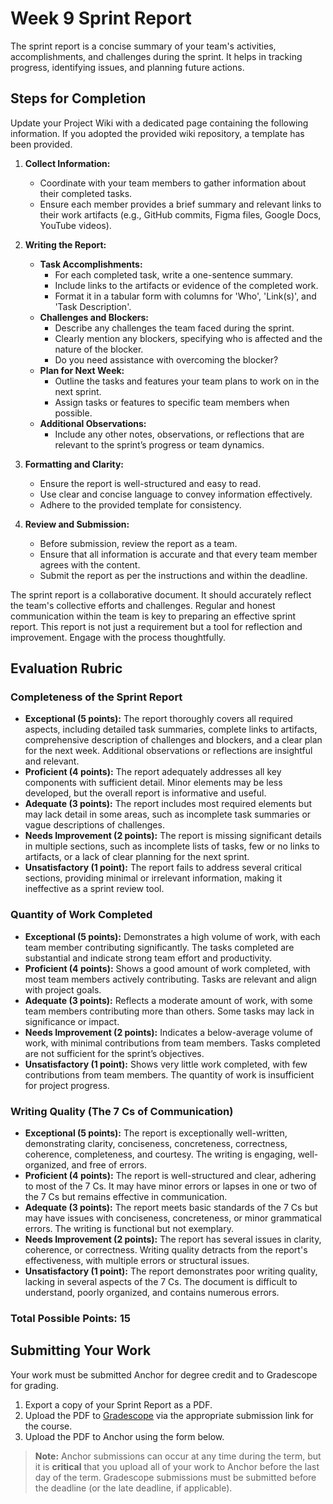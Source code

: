 # Week 9 Sprint Report

The sprint report is a concise summary of your team's activities, accomplishments, and challenges during the sprint. It helps in tracking progress, identifying issues, and planning future actions.

## Steps for Completion

Update your Project Wiki with a dedicated page containing the following information.  If you adopted the provided
wiki repository, a template has been provided.

1. **Collect Information:**
   - Coordinate with your team members to gather information about their completed tasks.
   - Ensure each member provides a brief summary and relevant links to their work artifacts (e.g., GitHub commits, Figma files, Google Docs, YouTube videos).

2. **Writing the Report:**
   - **Task Accomplishments:**
     - For each completed task, write a one-sentence summary.
     - Include links to the artifacts or evidence of the completed work.
     - Format it in a tabular form with columns for 'Who', 'Link(s)', and 'Task Description'.
   - **Challenges and Blockers:**
     - Describe any challenges the team faced during the sprint.
     - Clearly mention any blockers, specifying who is affected and the nature of the blocker.
     - Do you need assistance with overcoming the blocker?
   - **Plan for Next Week:**
     - Outline the tasks and features your team plans to work on in the next sprint.
     - Assign tasks or features to specific team members when possible.
   - **Additional Observations:**
     - Include any other notes, observations, or reflections that are relevant to the sprint’s progress or team dynamics.

3. **Formatting and Clarity:**
   - Ensure the report is well-structured and easy to read.
   - Use clear and concise language to convey information effectively.
   - Adhere to the provided template for consistency.

4. **Review and Submission:**
   - Before submission, review the report as a team.
   - Ensure that all information is accurate and that every team member agrees with the content.
   - Submit the report as per the instructions and within the deadline.

The sprint report is a collaborative document. It should accurately reflect the team's collective efforts and challenges. Regular and honest communication within the team is key to preparing an effective sprint report. This report is not just a requirement but a tool for reflection and improvement. Engage with the process thoughtfully.

## Evaluation Rubric

### Completeness of the Sprint Report

- **Exceptional (5 points):** The report thoroughly covers all required aspects, including detailed task summaries, complete links to artifacts, comprehensive description of challenges and blockers, and a clear plan for the next week. Additional observations or reflections are insightful and relevant.
- **Proficient (4 points):** The report adequately addresses all key components with sufficient detail. Minor elements may be less developed, but the overall report is informative and useful.
- **Adequate (3 points):** The report includes most required elements but may lack detail in some areas, such as incomplete task summaries or vague descriptions of challenges.
- **Needs Improvement (2 points):** The report is missing significant details in multiple sections, such as incomplete lists of tasks, few or no links to artifacts, or a lack of clear planning for the next sprint.
- **Unsatisfactory (1 point):** The report fails to address several critical sections, providing minimal or irrelevant information, making it ineffective as a sprint review tool.

### Quantity of Work Completed

- **Exceptional (5 points):** Demonstrates a high volume of work, with each team member contributing significantly. The tasks completed are substantial and indicate strong team effort and productivity.
- **Proficient (4 points):** Shows a good amount of work completed, with most team members actively contributing. Tasks are relevant and align with project goals.
- **Adequate (3 points):** Reflects a moderate amount of work, with some team members contributing more than others. Some tasks may lack in significance or impact.
- **Needs Improvement (2 points):** Indicates a below-average volume of work, with minimal contributions from team members. Tasks completed are not sufficient for the sprint’s objectives.
- **Unsatisfactory (1 point):** Shows very little work completed, with few contributions from team members. The quantity of work is insufficient for project progress.

### Writing Quality (The 7 Cs of Communication)

- **Exceptional (5 points):** The report is exceptionally well-written, demonstrating clarity, conciseness, concreteness, correctness, coherence, completeness, and courtesy. The writing is engaging, well-organized, and free of errors.
- **Proficient (4 points):** The report is well-structured and clear, adhering to most of the 7 Cs. It may have minor errors or lapses in one or two of the 7 Cs but remains effective in communication.
- **Adequate (3 points):** The report meets basic standards of the 7 Cs but may have issues with conciseness, concreteness, or minor grammatical errors. The writing is functional but not exemplary.
- **Needs Improvement (2 points):** The report has several issues in clarity, coherence, or correctness. Writing quality detracts from the report's effectiveness, with multiple errors or structural issues.
- **Unsatisfactory (1 point):** The report demonstrates poor writing quality, lacking in several aspects of the 7 Cs. The document is difficult to understand, poorly organized, and contains numerous errors.

### Total Possible Points: 15

## Submitting Your Work

Your work must be submitted Anchor for degree credit and to Gradescope for grading.

1. Export a copy of your Sprint Report as a PDF.
2. Upload the PDF to [Gradescope](https://www.gradescope.com) via the appropriate submission link for the course.
3. Upload the PDF to Anchor using the form below.

> **Note:** Anchor submissions can occur at any time during the term, but it is **critical** that you upload all of your
> work to Anchor before the last day of the term.  Gradescope submissions must be submitted before the deadline (or the
> late deadline, if applicable).